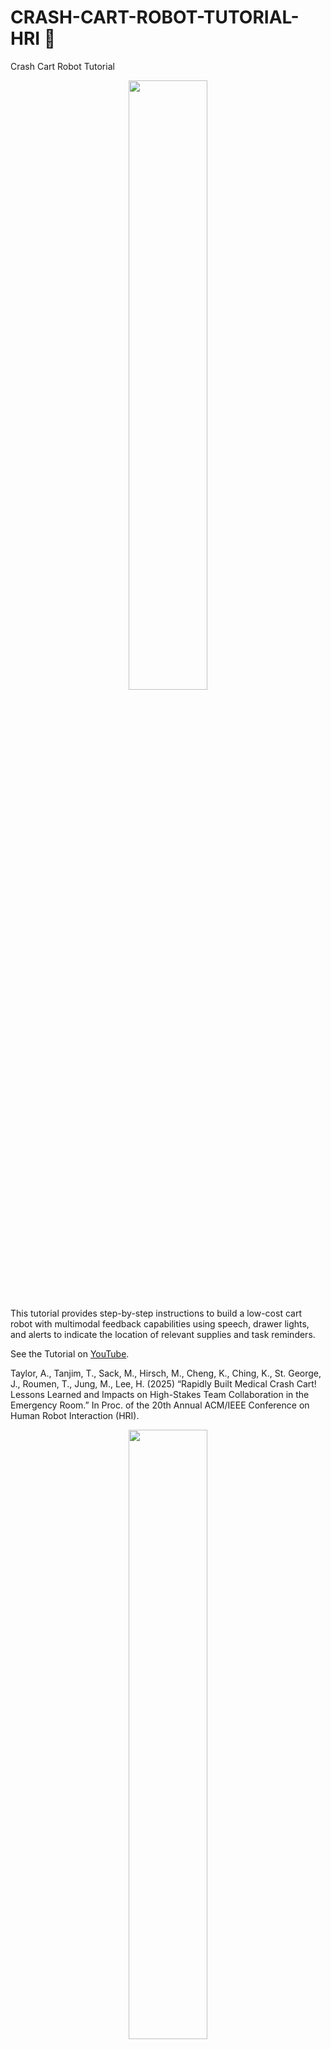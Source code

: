 # CRASH-CART-ROBOT-TUTORIAL-HRI 🤖

Crash Cart Robot Tutorial 

<p align="center"> 
<img src="./images/airlab_logo.png" width="50%"> 

This tutorial provides step-by-step instructions to build a low-cost cart robot with multimodal feedback capabilities using speech, drawer lights, and alerts to indicate the location of relevant supplies and task reminders.

See the Tutorial on [YouTube](https://www.youtube.com/watch?v=EV-0HwNPJiY).

Taylor, A., Tanjim, T., Sack, M., Hirsch, M., Cheng, K., Ching, K., St. George, J., Roumen, T., Jung, M., Lee, H. (2025) “Rapidly Built Medical Crash Cart! Lessons Learned and Impacts on High-Stakes Team Collaboration in the Emergency Room.” In Proc. of the 20th Annual ACM/IEEE Conference on Human Robot Interaction (HRI).

<p align="center"> 
<img src="./images/crash_cart_setup.png" width="50%"> 
<i>

<b>Figure 1:</b> We built a series of teleoperated medical crash cart robots. Prototype 1 delivers supplies using a hoverboard circuit. Prototype 2 also delivers supplies, recommends supplies using drawer opening capabilities, and was deployed at a medical training event which revealed insights which led to the design of Prototype 3 that communicates recommendations and reminders using drawer lights, speech, and alerts.

</i> 
</p>

## System Requirements
- Ubuntu Version???
- Python Version???
- Robot Operating System 2 (Distribution ???)

Contents: 
- [Introduction](#introduction) 
- [Materials and Supplies](#materials_supplies) 
- [Medical Crash Cart Robot Tutorial Steps](#medical_crash_cart_robot_tutorial_steps) 

## Introduction

Designing robots to support high-stakes teamwork in emergency settings presents unique challenges, including seamless integration into fast-paced environments, facilitating effective communication among team members, and adapting to rapidly changing situations. While tele-operated robots have been successfully used in high-stakes domains such as firefighting and space exploration, autonomous robots that aid high-stakes teamwork remain underexplored. To address this gap, we conducted a rapid prototyping process to develop a series of seemingly autonomous robot designed to assist clinical teams in the Emergency Room. We transformed a standard crash cart—which stores medical equipment and emergency supplies into a medical robotic crash cart (MCCR). The MCCR was valuated through field deployments to assess its impact on team workload and usability, identified taxonomies of failure, and refined the MCCR in collaboration with healthcare professionals. Our work advances the understanding of robot design for high-stakes, time-sensitive settings, providing insights into useful MCCR capabilities and considerations for effective human-robot collaboration. By publicly disseminating our MCCR tutorial, we hope to encourage HRI researchers to explore the design of robots for high-stakes teamwork.

You can use this bibtex to cite this work ([Taylor et al.](https://www.angeliquemtaylor.com/), 2025): 

``` 
@article{taylor_2025, 
author = {Taylor, A., Tanjim, T., Sack, M., Hirsch, M., Cheng, K., Ching, K., St. George, J., Roumen, T., Jung, M., Lee, H.}, 
title = {Rapidly Built Medical Crash Cart! Lessons Learned and Impacts on High-Stakes Team Collaboration in the Emergency Room.}, 
journal = {In Proc. of the ACM/IEEE Conference on Human Robot Interaction (HRI).}, 
year = {2025}
}
```

## Materials and Supplies

## Medical Crash Cart Robot Tutorial Steps

### Step 1: Set up micro SD card (12 minutes)

1.1 Download the version of the Raspberry Pi Imager application compatible with your computer https://www.raspberrypi.com/software/.

1.2 Insert the micro SD card into your computer directly or through an adapter.

1.3 Open the Imager and fill out the following options:

1.4 Raspberry Pi Device: Raspberry Pi 4
- Operating System: Other general-purpose OS → Ubuntu → UBUNTU DESKTOP 22.04.4 LTS (64-BIT)
- Storage: Your SD Card reader


<p align="center"> 
<img src="./images/figure1.png" width="50%"> 
<i>

<b>Figure 1:</b> Set up a micro-SD card for Raspberry PI 4 using Imager application.
</i> 
</p>

1.5 Click “NEXT” and wait around eight minutes for the imager to write successfully.

1.6 Once complete, safely remove the card. 

1.7 Insert the microSD card into the Raspberry Pi with its metal bits facing the bottom of the Pi.

### Step 2: Attach the LED strip to the cart (10 minutes)

2.1 Peel some of the adhesive back off of the LED strip and start attaching it to the cart. If the adhesive isn’t strong enough, you may need glue or tape.

2.2 Make sure around two LEDs correspond nicely to each drawer to make it easier for the cart to give clear instructions regarding which drawer a user should select.

If struggling to align the LEDs with the drawers, gently pinch the LEDs as shown below to adjust their positions.

<p align="center"> 
<img src="./images/figure2.png" width="50%"> 
<i>

<b>Figure 2:</b> Attach LED lights to the cart.
</i> 
</p>

2.3 Once attached to one side, curve the strip under the cart, run it along the bottom, and have it curve up to the other side.

2.4 When attaching the strip to the other side, make sure to keep the lighting symmetrical. Mirror the positioning of each individual LED to ensure level lighting across the cart. It should look like this:

<p align="center"> 
<img src="./images/figure3.png" width="50%"> 
<i>

<b>Figure 3:</b> LED lights installed to ensure uniform lighting across the cart.
</i> 
</p>

2.5 Once you’ve lined up the LEDs, cut the excess on the white line with the copper strips.

### Step 3: Connect Electronics (10 minutes)

3.1 Make sure you put in the Micro SD card before you plug the Pi into the outlet!

<b>General wiring</b>

3.2 Connect your monitor to the outlet using the female/male plug cable.

3.3 Connect your Raspberry Pi to the outlet using the mini USB/male plug cable.

3.4 Connect your monitor to the Raspberry Pi using either your HDMI/micro HDMI cable or VGA/micro HDMI cable, depending on which port your monitor contains.

3.5 Connect your keyboard to the Raspberry Pi using its wire to USB A.

3.6 Connect your mouse to the Raspberry Pi using its wire to USB A.

3.7 For the jumper wires:
- Connect the red wire to a 5V power pin (Pin #2 or #4 on a Pi 4)
- Connect the black wire to a ground pin (Pin #6 on a Pi 4)
- Connect the green wire to the GPIO 18 pin (Pin #12 on a Pi 4)

<p align="center"> 
<img src="./images/figure4.png" width="50%"> 
<i>

<b>Figure 4:</b> Electronic wiring connections for Raspberry Pi 4 with monitor, keyboard, mouse, and LED using appropriate wires and ports.
</i> 
</p>

### Step 4: Boot the Raspberry Pi (12 minutes)

4.1 Once the monitor is connected to the RPi4 to a power outlet, make sure its input is switched to either VGA or HDMI, depending on the port you connected the Pi to.

4.2 The Pi should boot with a rainbow screen, then a black one with some white text in the top left corner, and then the Ubuntu loading screen. It should then open to a really cute jellyfish background.

4.3 Wait a second, then the screen should start to ask you about your settings.

4.4 Enter your desired settings, and make sure to connect to wifi now to save time later.

4.5 Submit your choices, then wait for the system to configure. This may take some time.

4.6 The computer should then reboot, allowing you to sign in.

4.7 When it opens, system program problems and internal errors may pop up, you can ignore those messages.

4.8 You can skip through the setup instructions, and once you’re done, congratulations! You’ve set up an Ubuntu operating system on a Raspberry Pi.

### Step 5: Download necessary files (6 minutes)

5.1 Open a web browser (such as Firefox) to access the project GitHub repository on your monitor: https://github.com/Cornell-Tech-AIRLab/crash_cart_robot_tutorial

5.2 Press the green “Code” dropdown button.

<p align="center"> 
<img src="./images/figure5.png" width="50%"> 
<i>

<b>Figure 5:</b> Downloading necessary files from the Github repository.
</i> 
</p>

5.3 Click the “Download ZIP” button and wait for it to download.

5.4 Open the zip files, then right-click the file and press “Extract Here.”

<p align="center"> 
<img src="./images/figure6.png" width="50%"> 
<i>

<b>Figure 6:</b> File extraction of the GitHub Repository.
</i> 
</p>

5.5 Open the resulting folder and right-click the robot_communication_ws zip file and press “Extract Here.”

5.6 Make sure to wait for the extracted successfully popup, as not doing so will cause future issues. Then, drag the “robot_communication_ws” folder along with the “ros2_installation.bash” and “tool_installation.bash” files to “Home.”

5.7 Double-check check that everything was moved properly to the ‘Home’ folder.

<p align="center"> 
<img src="./images/figure7.png" width="50%"> 
<i>

<b>Figure 7:</b> Bash file setup.
</i> 
</p>

### Step 6: Download Robot Operating System 2 (55 min)

6.1 Go to the bottom left of your screen and view your applications.

6.2 Click “Terminal” to open a terminal window.

6.3 Right-click the Terminal icon on the left side menu and click “Add to favorites” for easy access in the future.

6.4 Type in the following command and press enter: 
```
bash ros2_installation.bash
```

This will install Robot Operating System 2, or ROS2. This will let us easily control the robot

6.6 Then enter your monitor’s password. Your keyboard is typing, even though characters won’t appear.

6.7 Let the program run. Use the next 50 minutes of loading time to watch cars pass by, contemplate existence, or take a nap.

6.8 Make sure to check the screen every so often, though, as it will ask you to press enter or enter a capital Y for permissions a few times.

6.9 Once it finishes running, it’s time to test the fruits of your hard work! Open two new terminal windows and close the old one.

6.10 Enter the following commands in the terminal:
```
source /opt/ros/humble/setup.bash
ros2 run demo_nodes_cpp talker
```

6.11 Then enter these into another terminal:
```
source /opt/ros/humble/setup.bash
ros2 run demo_nodes_py listener
```

6.12 If the first window is saying that it's publishing ‘Hello World’ and the second says it’s hearing ‘Hello worlds, yippee!’ You’ve installed ROS2 successfully :)

If not, try googling your error message to debug.

### Step 7: Install necessary tools (6 min)

7.1 Open a new terminal window and enter the following. This will install the tools necessary for the program to run properly. Wait around six minutes for it to finish running:
```
bash tool_installation.bash
```

### Step 8: Test and edit light code for compatibility (25 minutes)

8.1 Open a new terminal window and run the following to run the light node
```
source /opt/ros/humble/setup.bash
colcon build --symlink-install
cd robot_communication_ws
source install/setup.bash
ros2 run light_pkg light_node
```

8.2 Try pressing a couple of the buttons and watch the lights on the carts flash. You may have noticed that the buttons don’t light the correct LEDs. If this is the case, you must edit the code to be compatible with your cart.

8.3 Go to your files, follow this file path, and open the py file: Home → robot_communication_ws → source → light_pkg → light_pkg → light_node.py

8.4 Open a new terminal window and rerun the module by entering the following (quick tip, if you press the up arrow you can the following commands in your history and can enter them like that to make it easier):
```
source /opt/ros/humble/setup.bash
colcon build --symlink-install
cd robot_communication_ws
source install/setup.bash
ros2 run light_pkg light_node
```

8.5 Once you’ve run the program, click the first button and watch to see which lights flash. If only one pair lights up, the program is trying to light LEDs we’ve cut off.

8.6 Go to the portion of the light_node code shown below. 

<p align="center"> 
<img src="./images/figure8.png" width="50%"> 
<i>

<b>Figure 8:</b> Code snippet for modifying RGB values, LED colors, and corresponding LED lights. 
</i> 
</p>

8.7 Each four-line section of code corresponds to one button on the pop-up, one drawer that needs to be lit. Editing the number in the square brackets for the first section will change which LED is lit when the first button is pressed. Increasing the number will make the lit LED further from the end with the wires, decreasing it will make the LED closer to that end.

8.8 Edit the number, press the save button at the top of the code’s window, press Control C in the terminal window to stop the program, open a new window, then rerun the node:
```
source /opt/ros/humble/setup.bash
cd robot_communication_ws
source install/setup.bash
ros2 run light_pkg light_node
```

8.9 Look to see which LEDs light up now. Is it still too far one way? Or maybe now too far the other way? Repeat step h until each button properly lights a different drawer from both sides with the final two buttons flashing all the lights. This should take around 15 minutes.

<p align="center"> 
<img src="./images/figure9.png" width="50%"> 
<i>

<b>Figure 9:</b> LED lights installed across the mobile crash cart.
</i> 
</p>

### Step 9: Connect the Bluetooth speaker (1 minute)

9.1 Make sure your speaker is turned on and in range.

9.2 Go to the top right corner of the screen. Click “Bluetooth On”, then “Bluetooth Settings”. Once your speaker pops up, click its name and switch on the connection.

### Step 10: Test the alert module (1 minute)

10.1  Open a terminal and run the following commands to test the alert module:
```
cd robot_communication_ws
source install/setup.bash
ros2 run alert_pkg alert_node
```

10.2 Click the buttons, and you should hear beeping!

### Step 11: Test the dialogue module (1 minute)

11.1 Open a terminal and run the following commands to test the dialogue module:
```
cd robot_communication_ws
source install/setup.bash
ros2 run dialogue_pkg dialogue_node
```

11.2 Click the buttons, and you should hear the robot’s dialogue.

## Congratulations! You are now the proud owner of a robotic crash cart.

## Contributing

Contributions are what make the open source community such an amazing place to learn, inspire, and create. Any contributions you make are greatly appreciated.

Fork the repo and create a pull request to improve the tutorial. You can also simply open an issue with the tag "enhancement". Don't forget to give the project a star! Thanks again!
- Fork the Project
- Create your Feature Branch (git checkout -b feature/AmazingFeature)
- Commit your Changes (git commit -m 'Add some AmazingFeature')
- Push to the Branch (git push origin feature/AmazingFeature)
- Open a Pull Request


## Further Issues and questions ❓ 

If you have issues or questions, don't hesitate to contact:

Anaiya Z. Badi (anaiya.badi@gmail.com)
Tauhid Tanjim (tt485@cornell.edu)
Angelique M. Taylor (amt@cornell.edu)